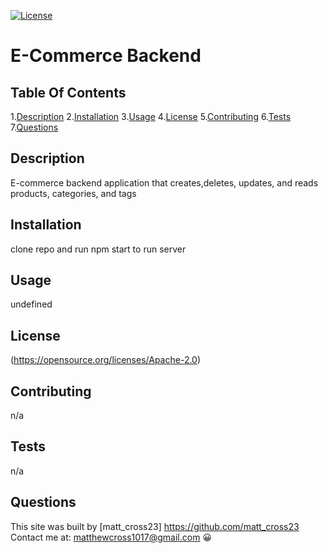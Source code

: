 [![License](https://img.shields.io/badge/License-Apache_2.0-blue.svg)](https://opensource.org/licenses/Apache-2.0)
  # **E-Commerce Backend**

  ## Table Of Contents

  1.[Description](#description)
  2.[Installation](#installation)
  3.[Usage](#Usage)
  4.[License](#License)
  5.[Contributing](#Contributing)
  6.[Tests](#Tests)
  7.[Questions](#Questions)
  


  ## Description
  E-commerce backend application that creates,deletes, updates, and reads products, categories, and tags

  ## Installation
  clone repo and run npm start to run server 

  ## Usage
  undefined

  ## License
  (https://opensource.org/licenses/Apache-2.0)

  ## Contributing
  n/a

  ## Tests
  n/a

  ## Questions
  This site was built by [matt_cross23] https://github.com/matt_cross23 
  Contact me at: matthewcross1017@gmail.com
  :grinning:
  